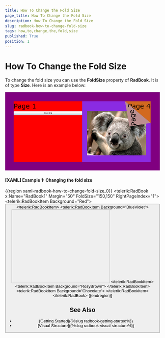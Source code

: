 ```yaml
---
title: How To Change the Fold Size
page_title: How To Change the Fold Size
description: How To Change the Fold Size
slug: radbook-how-to-change-fold-size
tags: how,to,change,the,fold,size
published: True
position: 1
---
```


# How To Change the Fold Size

To change the fold size you can use the __FoldSize__ property of __RadBook__. It is of type __Size__. Here is an example below: 

![RadBook Fold Size](images/book_foldsize.png)

#### __[XAML] Example 1: Changing the fold size__  
{{region xaml-radbook-how-to-change-fold-size_0}}
	<telerik:RadBook x:Name="RadBook1" 
	                    Margin="50"
	                    FoldSize="150,150" RightPageIndex="1">
	    <telerik:RadBookItem Background="Red">
	        <StackPanel>
	            <TextBlock FontSize="36" Text="Page 1" />
	            <Button Content="Click Me" />
	        </StackPanel>
	    </telerik:RadBookItem>
	    <telerik:RadBookItem Background="BlueViolet">
	        <StackPanel>
	            <TextBlock HorizontalAlignment="Right" 
	                        FontSize="36"
	                        Text="Page 2" />
	            <Image Width="320" 
	                    Height="240"
	                    Source="Koala.jpg" />
	        </StackPanel>
	    </telerik:RadBookItem>
	    <telerik:RadBookItem Background="RosyBrown">
	        <TextBlock FontSize="36" Text="Page 3" />
	    </telerik:RadBookItem>
	    <telerik:RadBookItem Background="Chocolate">
	        <TextBlock HorizontalAlignment="Right" 
	                    FontSize="36"
	                    Text="Page 4" />
	    </telerik:RadBookItem>
	</telerik:RadBook>
{{endregion}}

## See Also
 * [Getting Started]({%slug radbook-getting-started%})
 * [Visual Structure]({%slug radbook-visual-structure%})